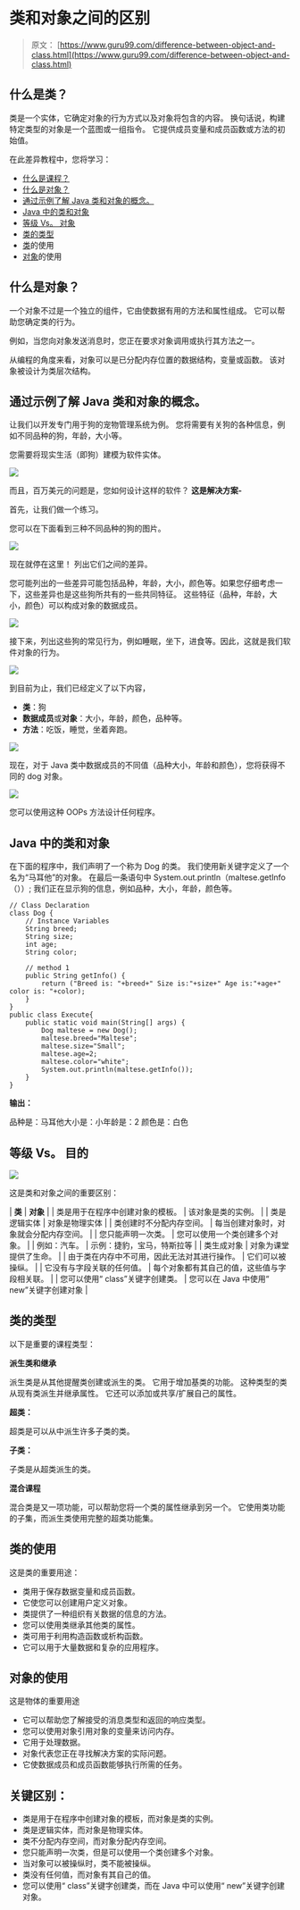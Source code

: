 # 类和对象之间的区别

> 原文： [https://www.guru99.com/difference-between-object-and-class.html](https://www.guru99.com/difference-between-object-and-class.html)

## 什么是类？

类是一个实体，它确定对象的行为方式以及对象将包含的内容。 换句话说，构建特定类型的对象是一个蓝图或一组指令。 它提供成员变量和成员函数或方法的初始值。

在此差异教程中，您将学习：

*   [什么是课程？](#1)
*   [什么是对象？](#2)
*   [通过示例了解 Java 类和对象的概念。](#3)
*   [Java 中的类和对象](#4)
*   [等级 Vs。 对象](#5)
*   [类的类型](#6)
*   [类](#7)的使用
*   [对象](#8)的使用

## 什么是对象？

一个对象不过是一个独立的组件，它由使数据有用的方法和属性组成。 它可以帮助您确定类的行为。

例如，当您向对象发送消息时，您正在要求对象调用或执行其方法之一。

从编程的角度来看，对象可以是已分配内存位置的数据结构，变量或函数。 该对象被设计为类层次结构。

## 通过示例了解 Java 类和对象的概念。

让我们以开发专门用于狗的宠物管理系统为例。 您将需要有关狗的各种信息，例如不同品种的狗，年龄，大小等。

您需要将现实生活（即狗）建模为软件实体。

![](img/8b0db90d9e78efd29ae9a28239156c28.png)

而且，百万美元的问题是，您如何设计这样的软件？ **这是解决方案-**

首先，让我们做一个练习。

您可以在下面看到三种不同品种的狗的图片。

![](img/1b36f4fd5149f74e6f64864bd9082a45.png)

现在就停在这里！ 列出它们之间的差异。

您可能列出的一些差异可能包括品种，年龄，大小，颜色等。如果您仔细考虑一下，这些差异也是这些狗所共有的一些共同特征。 这些特征（品种，年龄，大小，颜色）可以构成对象的数据成员。

![](img/63061f0b351bd42b38ad73bd36f0d723.png)

接下来，列出这些狗的常见行为，例如睡眠，坐下，进食等。因此，这就是我们软件对象的行为。

![](img/5a604bc969e2a277f65fd06edd8142c9.png)

到目前为止，我们已经定义了以下内容，

*   **类**：狗
*   **数据成员**或**对象**：大小，年龄，颜色，品种等。
*   **方法**：吃饭，睡觉，坐着奔跑。

![](img/aa0e8cd8a8477dd43f78844bfa5d7e16.png)

现在，对于 Java 类中数据成员的不同值（品种大小，年龄和颜色），您将获得不同的 dog 对象。

![](img/ee16489cddb9f317a9d5f829fd9158d0.png)

您可以使用这种 OOPs 方法设计任何程序。

## Java 中的类和对象

在下面的程序中，我们声明了一个称为 Dog 的类。 我们使用新关键字定义了一个名为“马耳他”的对象。 在最后一条语句中 System.out.println（maltese.getInfo（））; 我们正在显示狗的信息，例如品种，大小，年龄，颜色等。

```
// Class Declaration
class Dog {
    // Instance Variables
    String breed;
    String size;
    int age;
    String color;

    // method 1
    public String getInfo() {
        return ("Breed is: "+breed+" Size is:"+size+" Age is:"+age+" color is: "+color);
    }
}
public class Execute{
    public static void main(String[] args) {
        Dog maltese = new Dog();
        maltese.breed="Maltese";
        maltese.size="Small";
        maltese.age=2;
        maltese.color="white";
        System.out.println(maltese.getInfo());
    }
}

```

**输出：**

品种是：马耳他大小是：小年龄是：2 颜色是：白色

## 等级 Vs。 目的

![](img/7aaea7aa340de0c9e45511ee2bb63341.png)

这是类和对象之间的重要区别：

| **类** | **对象** |
| 类是用于在程序中创建对象的模板。 | 该对象是类的实例。 |
| 类是逻辑实体 | 对象是物理实体 |
| 类创建时不分配内存空间。 | 每当创建对象时，对象就会分配内存空间。 |
| 您只能声明一次类。 | 您可以使用一个类创建多个对象。 |
| 例如：汽车。 | 示例：捷豹，宝马，特斯拉等 |
| 类生成对象 | 对象为课堂提供了生命。 |
| 由于类在内存中不可用，因此无法对其进行操作。 | 它们可以被操纵。 |
| 它没有与字段关联的任何值。 | 每个对象都有其自己的值，这些值与字段相关联。 |
| 您可以使用“ class”关键字创建类。 | 您可以在 Java 中使用“ new”关键字创建对象 |

## 类的类型

以下是重要的课程类型：

**派生类和继承**

派生类是从其他提醒类创建或派生的类。 它用于增加基类的功能。 这种类型的类从现有类派生并继承属性。 它还可以添加或共享/扩展自己的属性。

**超类：**

超类是可以从中派生许多子类的类。

**子类：**

子类是从超类派生的类。

**混合课程**

混合类是又一项功能，可以帮助您将一个类的属性继承到另一个。 它使用类功能的子集，而派生类使用完整的超类功能集。

## 类的使用

这是类的重要用途：

*   类用于保存数据变量和成员函数。
*   它使您可以创建用户定义对象。
*   类提供了一种组织有关数据的信息的方法。
*   您可以使用类继承其他类的属性。
*   类可用于利用构造函数或析构函数。
*   它可以用于大量数据和复杂的应用程序。

## 对象的使用

这是物体的重要用途

*   它可以帮助您了解接受的消息类型和返回的响应类型。
*   您可以使用对象引用对象的变量来访问内存。
*   它用于处理数据。
*   对象代表您正在寻找解决方案的实际问题。
*   它使数据成员和成员函数能够执行所需的任务。

## 关键区别：

*   类是用于在程序中创建对象的模板，而对象是类的实例。
*   类是逻辑实体，而对象是物理实体。
*   类不分配内存空间，而对象分配内存空间。
*   您只能声明一次类，但是可以使用一个类创建多个对象。
*   当对象可以被操纵时，类不能被操纵。
*   类没有任何值，而对象有其自己的值。
*   您可以使用“ class”关键字创建类，而在 Java 中可以使用“ new”关键字创建对象。